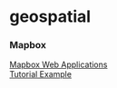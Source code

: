 # geospatial

### Mapbox

[Mapbox Web Applications](https://docs.mapbox.com/help/how-mapbox-works/web-apps/)
<br>
[Tutorial Example](https://docs.mapbox.com/help/tutorials/building-a-store-locator/)
